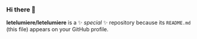 ### Hi there 👋

**letelumiere/letelumiere** is a ✨ _special_ ✨ repository because its `README.md` (this file) appears on your GitHub profile.

<!--
여기에 썸네일을 입력

I hate portal.

-- project & position --

SquadMania 2022.6 -- undefined
Twitter Reverse 2022.12 -- work in progress

-- contact --
letelumiere@gmail.com
http://velog.io/letelumiere
http://notion.so/letelumiere


--Tech stack--

![Java](https://img.shields.io/badge/java-%23ED8B00.svg?style=for-the-badge&logo=java&logoColor=white)
![Spring](https://img.shields.io/badge/spring-%236DB33F.svg?style=for-the-badge&logo=spring&logoColor=white)
![MySQL](https://img.shields.io/badge/mysql-%2300f.svg?style=for-the-badge&logo=mysql&logoColor=white)
![MongoDB](https://img.shields.io/badge/MongoDB-%234ea94b.svg?style=for-the-badge&logo=mongodb&logoColor=white)
![JWT](https://img.shields.io/badge/JWT-black?style=for-the-badge&logo=JSON%20web%20tokens)


![AWS](https://img.shields.io/badge/AWS-%23FF9900.svg?style=for-the-badge&logo=amazon-aws&logoColor=white)

experience once as
![JavaScript](https://img.shields.io/badge/javascript-%23323330.svg?style=for-the-badge&logo=javascript&logoColor=%23F7DF1E)
!Oracle
!HTML
!CSS


--enviroment--
![Visual Studio Code](https://img.shields.io/badge/Visual%20Studio%20Code-0078d7.svg?style=for-the-badge&logo=visual-studio-code&logoColor=white)


hit 조회수
-->
